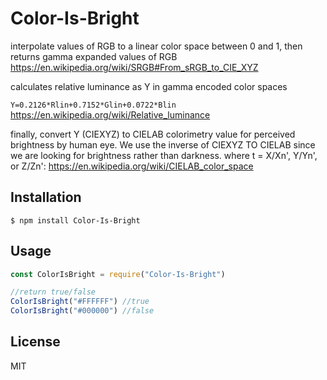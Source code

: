# Color-Is-Bright

interpolate values of RGB to a linear color space between 0 and 1, then returns gamma expanded values of RGB
https://en.wikipedia.org/wiki/SRGB#From_sRGB_to_CIE_XYZ

calculates relative luminance as Y in gamma encoded color spaces

```Y=0.2126*Rlin+0.7152*Glin+0.0722*Blin```
https://en.wikipedia.org/wiki/Relative_luminance

finally, convert Y (CIEXYZ) to CIELAB colorimetry value for perceived brightness by human eye.
We use the inverse of CIEXYZ TO CIELAB since we are looking for brightness rather than darkness. where t = X/Xn', Y/Yn', or Z/Zn':
https://en.wikipedia.org/wiki/CIELAB_color_space

## Installation

```
$ npm install Color-Is-Bright
```

## Usage 

```js 
const ColorIsBright = require("Color-Is-Bright") 

//return true/false
ColorIsBright("#FFFFFF") //true
ColorIsBright("#000000") //false
```
## License

MIT
